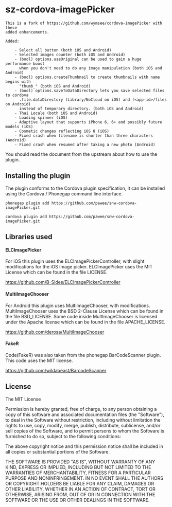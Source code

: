 sz-cordova-imagePicker
=======================

```
This is a fork of https://github.com/wymsee/cordova-imagePicker with these 
added enhancements.

Added: 

    - Select all button (both iOS and Android)
    - Selected images counter (both iOS and Android)
    - (bool) options.useOriginal can be used to gain a huge performance boost
      when you don't need to do any image manipulation (both iOS and Android)
    - (bool) options.createThumbnail to create thumbnails with name begins with
      "thumb_" (both iOS and Android)
    - (bool) options.saveToDataDirectory lets you save selected files to cordova
      .file.dataDirectory (Library/NoCloud on iOS) and (<app-id>/files on Android)
      instead of temporary directory. (both iOS and Android)
    - Thai Locale (both iOS and Android)
    - Loading spinner (iOS)
    - Adaptive layout that supports iPhone 6, 6+ and possibly future models (iOS)
    - Cosmetic changes reflecting iOS 8 (iOS)
    - Fixed crash when filename is shorter than three characters (Android)
    - Fixed crash when resumed after taking a new photo (Android)

```

You should read the document from the upstream about how to use the plugin.

## Installing the plugin

The plugin conforms to the Cordova plugin specification, it can be installed
using the Cordova / Phonegap command line interface.

    phonegap plugin add https://github.com/pawee/snw-cordova-imagePicker.git

    cordova plugin add https://github.com/pawee/snw-cordova-imagePicker.git

## Libraries used

#### ELCImagePicker

For iOS this plugin uses the ELCImagePickerController, with slight modifications for the iOS image picker.  ELCImagePicker uses the MIT License which can be found in the file LICENSE.

https://github.com/B-Sides/ELCImagePickerController

#### MultiImageChooser

For Android this plugin uses MultiImageChooser, with modifications.  MultiImageChooser uses the BSD 2-Clause License which can be found in the file BSD_LICENSE.  Some code inside MultImageChooser is licensed under the Apache license which can be found in the file APACHE_LICENSE.

https://github.com/derosa/MultiImageChooser

#### FakeR

Code(FakeR) was also taken from the phonegap BarCodeScanner plugin.  This code uses the MIT license.

https://github.com/wildabeast/BarcodeScanner

## License

The MIT License

Permission is hereby granted, free of charge, to any person obtaining a copy
of this software and associated documentation files (the "Software"), to deal
in the Software without restriction, including without limitation the rights
to use, copy, modify, merge, publish, distribute, sublicense, and/or sell
copies of the Software, and to permit persons to whom the Software is
furnished to do so, subject to the following conditions:

The above copyright notice and this permission notice shall be included in
all copies or substantial portions of the Software.

THE SOFTWARE IS PROVIDED "AS IS", WITHOUT WARRANTY OF ANY KIND, EXPRESS OR
IMPLIED, INCLUDING BUT NOT LIMITED TO THE WARRANTIES OF MERCHANTABILITY,
FITNESS FOR A PARTICULAR PURPOSE AND NONINFRINGEMENT. IN NO EVENT SHALL THE
AUTHORS OR COPYRIGHT HOLDERS BE LIABLE FOR ANY CLAIM, DAMAGES OR OTHER
LIABILITY, WHETHER IN AN ACTION OF CONTRACT, TORT OR OTHERWISE, ARISING FROM,
OUT OF OR IN CONNECTION WITH THE SOFTWARE OR THE USE OR OTHER DEALINGS IN
THE SOFTWARE.
